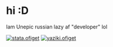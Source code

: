 # hi :D

Iam Unepic russian lazy af "developer" lol

[![stata.ofiget](https://github-readme-stats.vercel.app/api?username=itshoul&show_icons=true&theme=dark)](https://owodev.ml/uwu)
[![yaziki.ofiget](https://github-readme-stats.vercel.app/api/top-langs/?username=itshoul&show_icons=true&theme=dark)](https://owodev.ml/uwu)
